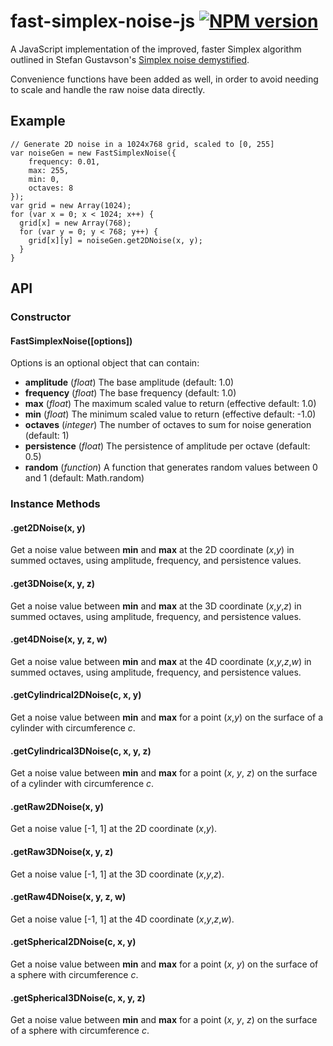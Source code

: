 # fast-simplex-noise-js [![NPM version](https://img.shields.io/npm/v/fast-simplex-noise.svg?style=flat-square)](https://www.npmjs.com/package/fast-simplex-noise)

A JavaScript implementation of the improved, faster Simplex algorithm outlined in Stefan Gustavson's [Simplex noise demystified](http://webstaff.itn.liu.se/~stegu/simplexnoise/simplexnoise.pdf).

Convenience functions have been added as well, in order to avoid needing to scale and handle the raw noise data directly.

## Example
    // Generate 2D noise in a 1024x768 grid, scaled to [0, 255]
    var noiseGen = new FastSimplexNoise({
        frequency: 0.01,
        max: 255,
        min: 0,
        octaves: 8
    });
    var grid = new Array(1024);
    for (var x = 0; x < 1024; x++) {
      grid[x] = new Array(768);
      for (var y = 0; y < 768; y++) {
        grid[x][y] = noiseGen.get2DNoise(x, y);
      }
    }

## API

### Constructor

#### FastSimplexNoise([options])
Options is an optional object that can contain:

- **amplitude** (*float*) The base amplitude (default: 1.0)
- **frequency** (*float*) The base frequency (default: 1.0)
- **max** (*float*) The maximum scaled value to return (effective default: 1.0)
- **min** (*float*) The minimum scaled value to return (effective default: -1.0)
- **octaves** (*integer*) The number of octaves to sum for noise generation (default: 1)
- **persistence** (*float*) The persistence of amplitude per octave (default: 0.5)
- **random** (*function*) A function that generates random values between 0 and 1 (default: Math.random)

### Instance Methods

#### .get2DNoise(x, y)
Get a noise value between **min** and **max** at the 2D coordinate (*x*,*y*) in summed octaves, using amplitude, frequency, and persistence values.

#### .get3DNoise(x, y, z)
Get a noise value between **min** and **max** at the 3D coordinate (*x*,*y*,*z*) in summed octaves, using amplitude, frequency, and persistence values.

#### .get4DNoise(x, y, z, w)
Get a noise value between **min** and **max** at the 4D coordinate (*x*,*y*,*z*,*w*) in summed octaves, using amplitude, frequency, and persistence values.

#### .getCylindrical2DNoise(c, x, y)
Get a noise value between **min** and **max** for a point (*x*,*y*) on the surface of a cylinder with circumference *c*.

#### .getCylindrical3DNoise(c, x, y, z)
Get a noise value between **min** and **max** for a point (*x*, *y*, *z*) on the surface of a cylinder with circumference *c*.

#### .getRaw2DNoise(x, y)
Get a noise value [-1, 1] at the 2D coordinate (*x*,*y*).

#### .getRaw3DNoise(x, y, z)
Get a noise value [-1, 1] at the 3D coordinate (*x*,*y*,*z*).

#### .getRaw4DNoise(x, y, z, w)
Get a noise value [-1, 1] at the 4D coordinate (*x*,*y*,*z*,*w*).

#### .getSpherical2DNoise(c, x, y)
Get a noise value between **min** and **max** for a point (*x*, *y*) on the surface of a sphere with circumference *c*.

#### .getSpherical3DNoise(c, x, y, z)
Get a noise value between **min** and **max** for a point (*x*, *y*, *z*) on the surface of a sphere with circumference *c*.
